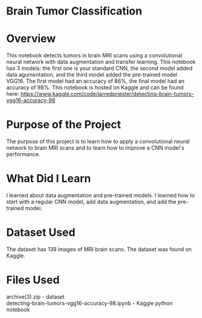 # Brain Tumor Classification

# Overview
This notebook detects tumors in brain MRI scans using a convolutional neural network with data augmentation and transfer learning. This notebook has 3 models: the first one is your standard CNN, the second model added data agumentation, and the third model added the pre-trained model VGG16. The first model had an accuracy of 86%, the final model had an accuracy of 98%. This notebook is hosted on Kaggle and can be found here: https://www.kaggle.com/code/jarredpriester/detecting-brain-tumors-vgg16-accuracy-98 

# Purpose of the Project
The purpose of this project is to learn how to apply a convolutional neural network to brain MRI scans and to learn how to improve a CNN model's performance.

# What Did I Learn
I learned about data augmentation and pre-trained models. I learned how to start with a regular CNN model, add data augmentation, and add the pre-trained model.

# Dataset Used
The dataset has 139 images of MRI brain scans. The dataset was found on Kaggle.

# Files Used
archive(3).zip - dataset  
detecting-brain-tumors-vgg16-accuracy-98.ipynb - Kaggle python notebook
